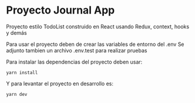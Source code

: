 # Proyecto Journal App

Proyecto estilo TodoList construido en React usando Redux, context, hooks y demás

Para usar el proyecto deben de crear las variables de entorno del .env
Se adjunto tambien un archivo .env.test para realizar pruebas

Para instalar las dependencias del proyecto deben usar:
```
yarn install
```

Y para levantar el proyecto en desarrollo es:
```
yarn dev
```